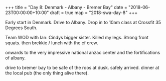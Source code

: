 +++
title = "Day 8: Denmark - Albany - Bremer Bay"
date = "2018-06-23T00:00:00+10:00"
draft = true
map = "2018-swa-day-8"
+++

Early start in Denmark. Drive to Albany. Drop in to 10am class at Crossfit 35 Degrees South.

Team WOD with Ian: Cindys bigger sister. Killed my legs. Strong front squats. then brekkie / lunch with the cf crew.

onwards to the very impressive national anzac center and the fortifications of albany.

drive to bremer bay to be safe of the roos at dusk. safely arrived. dinner at the local pub (the only thing alive there).
